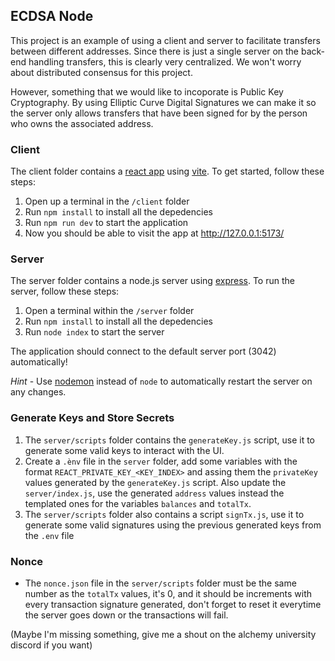 ## ECDSA Node

This project is an example of using a client and server to facilitate transfers between different addresses. Since there is just a single server on the back-end handling transfers, this is clearly very centralized. We won't worry about distributed consensus for this project.

However, something that we would like to incoporate is Public Key Cryptography. By using Elliptic Curve Digital Signatures we can make it so the server only allows transfers that have been signed for by the person who owns the associated address.
 
### Client

The client folder contains a [react app](https://reactjs.org/) using [vite](https://vitejs.dev/). To get started, follow these steps:

1. Open up a terminal in the `/client` folder
2. Run `npm install` to install all the depedencies
3. Run `npm run dev` to start the application 
4. Now you should be able to visit the app at http://127.0.0.1:5173/

### Server

The server folder contains a node.js server using [express](https://expressjs.com/). To run the server, follow these steps:

1. Open a terminal within the `/server` folder 
2. Run `npm install` to install all the depedencies 
3. Run `node index` to start the server 

The application should connect to the default server port (3042) automatically! 

_Hint_ - Use [nodemon](https://www.npmjs.com/package/nodemon) instead of `node` to automatically restart the server on any changes.

### Generate Keys and Store Secrets

1. The `server/scripts` folder contains the `generateKey.js` script, use it to generate some valid keys to interact with the UI.
2. Create a `.ènv` file in the `server` folder, add some variables with the format `REACT_PRIVATE_KEY_<KEY_INDEX>` and assing them the `privateKey` values generated by the `generateKey.js` script. Also update the `server/index.js`, use the generated `address` values instead the templated ones for the variables `balances` and `totalTx`.
3. The `server/scripts` folder also contains a script `signTx.js`, use it to generate some valid signatures using the previous generated keys from the `.env` file

### Nonce

- The `nonce.json` file in the `server/scripts` folder must be the same number as the `totalTx` values, it's 0, and it should be increments with every transaction signature generated, don't forget to reset it everytime the server goes down or the transactions will fail.

(Maybe I'm missing something, give me a shout on the alchemy university discord if you want)
